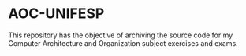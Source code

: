 # AOC-UNIFESP
This repository has the objective of archiving the source code for my Computer Architecture and Organization subject exercises and exams.
